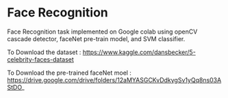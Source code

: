 # Face Recognition
Face Recognition task implemented on Google colab using openCV cascade detector, faceNet pre-train model, and SVM classifier.

To Download the dataset : https://www.kaggle.com/dansbecker/5-celebrity-faces-dataset

To Download the pre-trained faceNet moel : https://drive.google.com/drive/folders/12aMYASGCKvDdkygSv1yQq8ns03AStDO_
